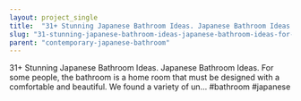 ```yaml
---
layout: project_single
title:  "31+ Stunning Japanese Bathroom Ideas. Japanese Bathroom Ideas. For some people, the bathroom is a home room that must be designed with a comfortable and beautiful. We found a variety of un... #bathroom #japanese"
slug: "31-stunning-japanese-bathroom-ideas-japanese-bathroom-ideas-for-some-people-the-bathroom-is-a-home"
parent: "contemporary-japanese-bathroom"
---
```

31+ Stunning Japanese Bathroom Ideas. Japanese Bathroom Ideas. For some people, the bathroom is a home room that must be designed with a comfortable and beautiful. We found a variety of un... #bathroom #japanese